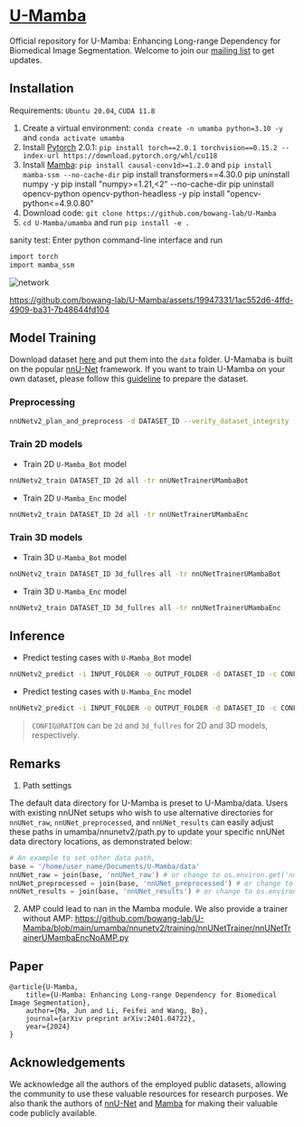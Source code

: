 # [U-Mamba](https://wanglab.ai/u-mamba.html)

Official repository for U-Mamba: Enhancing Long-range Dependency for Biomedical Image Segmentation.
Welcome to join our [mailing list](https://forms.gle/bLxGb5SEpdLCUChQ7) to get updates.

## Installation 

Requirements: `Ubuntu 20.04`, `CUDA 11.8`

1. Create a virtual environment: `conda create -n umamba python=3.10 -y` and `conda activate umamba `
2. Install [Pytorch](https://pytorch.org/get-started/previous-versions/#linux-and-windows-4) 2.0.1: `pip install torch==2.0.1 torchvision==0.15.2 --index-url https://download.pytorch.org/whl/cu118`
3. Install [Mamba](https://github.com/state-spaces/mamba): `pip install causal-conv1d>=1.2.0` and `pip install mamba-ssm --no-cache-dir` pip install transformers==4.30.0 pip uninstall numpy -y  pip install "numpy>=1.21,<2" --no-cache-dir pip uninstall opencv-python opencv-python-headless -y  pip install "opencv-python<=4.9.0.80" 
4. Download code: `git clone https://github.com/bowang-lab/U-Mamba`
5. `cd U-Mamba/umamba` and run `pip install -e .`


sanity test: Enter python command-line interface and run

```bash
import torch
import mamba_ssm
```

![network](https://github.com/bowang-lab/U-Mamba/blob/main/assets/U-Mamba-network.png)



https://github.com/bowang-lab/U-Mamba/assets/19947331/1ac552d6-4ffd-4909-ba31-7b48644fd104




## Model Training
Download dataset [here](https://drive.google.com/drive/folders/1DmyIye4Gc9wwaA7MVKFVi-bWD2qQb-qN?usp=sharing) and put them into the `data` folder. U-Mamaba is built on the popular [nnU-Net](https://github.com/MIC-DKFZ/nnUNet) framework. If you want to train U-Mamba on your own dataset, please follow this [guideline](https://github.com/MIC-DKFZ/nnUNet/blob/master/documentation/dataset_format.md) to prepare the dataset. 

### Preprocessing

```bash
nnUNetv2_plan_and_preprocess -d DATASET_ID --verify_dataset_integrity
```

### Train 2D models

- Train 2D `U-Mamba_Bot` model

```bash
nnUNetv2_train DATASET_ID 2d all -tr nnUNetTrainerUMambaBot
```

- Train 2D `U-Mamba_Enc` model

```bash
nnUNetv2_train DATASET_ID 2d all -tr nnUNetTrainerUMambaEnc
```

### Train 3D models

- Train 3D `U-Mamba_Bot` model

```bash
nnUNetv2_train DATASET_ID 3d_fullres all -tr nnUNetTrainerUMambaBot
```

- Train 3D `U-Mamba_Enc` model

```bash
nnUNetv2_train DATASET_ID 3d_fullres all -tr nnUNetTrainerUMambaEnc
```


## Inference

- Predict testing cases with `U-Mamba_Bot` model

```bash
nnUNetv2_predict -i INPUT_FOLDER -o OUTPUT_FOLDER -d DATASET_ID -c CONFIGURATION -f all -tr nnUNetTrainerUMambaBot --disable_tta
```

- Predict testing cases with `U-Mamba_Enc` model

```bash
nnUNetv2_predict -i INPUT_FOLDER -o OUTPUT_FOLDER -d DATASET_ID -c CONFIGURATION -f all -tr nnUNetTrainerUMambaEnc --disable_tta
```

> `CONFIGURATION` can be `2d` and `3d_fullres` for 2D and 3D models, respectively.

## Remarks

1. Path settings

The default data directory for U-Mamba is preset to U-Mamba/data. Users with existing nnUNet setups who wish to use alternative directories for `nnUNet_raw`, `nnUNet_preprocessed`, and `nnUNet_results` can easily adjust these paths in umamba/nnunetv2/path.py to update your specific nnUNet data directory locations, as demonstrated below:

```python
# An example to set other data path,
base = '/home/user_name/Documents/U-Mamba/data'
nnUNet_raw = join(base, 'nnUNet_raw') # or change to os.environ.get('nnUNet_raw')
nnUNet_preprocessed = join(base, 'nnUNet_preprocessed') # or change to os.environ.get('nnUNet_preprocessed')
nnUNet_results = join(base, 'nnUNet_results') # or change to os.environ.get('nnUNet_results')
```

2. AMP could lead to nan in the Mamba module. We also provide a trainer without AMP: https://github.com/bowang-lab/U-Mamba/blob/main/umamba/nnunetv2/training/nnUNetTrainer/nnUNetTrainerUMambaEncNoAMP.py

## Paper

```
@article{U-Mamba,
    title={U-Mamba: Enhancing Long-range Dependency for Biomedical Image Segmentation},
    author={Ma, Jun and Li, Feifei and Wang, Bo},
    journal={arXiv preprint arXiv:2401.04722},
    year={2024}
}
```


## Acknowledgements

We acknowledge all the authors of the employed public datasets, allowing the community to use these valuable resources for research purposes. We also thank the authors of [nnU-Net](https://github.com/MIC-DKFZ/nnUNet) and [Mamba](https://github.com/state-spaces/mamba) for making their valuable code publicly available.

